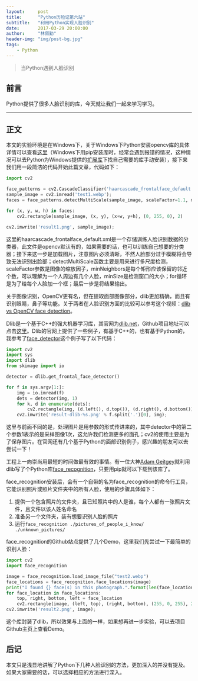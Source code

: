 ```yaml
---
layout:     post
title:      "Python历险记第六站"
subtitle:   "利用Python实现人脸识别"
date:       2017-03-29 20:00:00
author:     "林佩勤"
header-img: "img/post-bg.jpg"
tags:
    - Python
---
```


> 当Python遇到人脸识别


## 前言

Python提供了很多人脸识别的库，今天就让我们一起来学习学习。

---

## 正文

本文的实验环境是在Windows下，关于Windows下Python安装opencv库的具体详情可以查看[这里](https://www.solarianprogrammer.com/2016/09/17/install-opencv-3-with-python-3-on-windows/)（Windows下用pip安装库时，经常会遇到报错的情况，这种情况可以去Python为Windows提供的[扩展库](http://www.lfd.uci.edu/~gohlke/pythonlibs)下找自己需要的库手动安装），接下来我们用一段简洁的代码开始此篇文章，代码如下：

```python
import cv2

face_patterns = cv2.CascadeClassifier('haarcascade_frontalface_default.xml');
sample_image = cv2.imread('test1.webp');
faces = face_patterns.detectMultiScale(sample_image, scaleFactor=1.1, minNeighbors=5, minSize=(100, 100))

for (x, y, w, h) in faces:
    cv2.rectangle(sample_image, (x, y), (x+w, y+h), (0, 255, 0), 2)

cv2.imwrite('result1.png', sample_image);
```

这里的haarcascade_frontalface_default.xml是一个存储训练人脸识别数据的分类器，此文件是opencv默认有的，如果需要的话，也可以训练自己想要的分类器；接下来这一步是加载图片，注意图片必须清晰，不然人脸部分过于模糊将会导致无法识别出脸部；detectMultiScale函数主要是用来进行多尺度检测，scaleFactor参数是图像的缩放因子，minNeighbors是每个矩形应该保留的邻近个数，可以理解为一个人周边有几个人脸，minSize是检测窗口的大小；for循环是为了给每个人脸加一个框；最后一步是将结果输出。

关于图像识别，OpenCV更有名，但在提取面部图像部分，dlib更加精确，而且有识别眼睛，鼻子等功能。关于两者在人脸识别方面的比较可以参考这个视频：[dlib vs OpenCV face detection](http://link.zhihu.com/?target=https%3A//www.youtube.com/watch%3Fv%3DLsK0hzcEyHI)。

Dlib是一个基于C++的强大机器学习库，其官网为[dlib.net](http://dlib.net/)，Github项目地址可以点击[这里](https://github.com/davisking/dlib)。Dlib的官网上提供了一些例子，有基于C++的，也有基于Python的，我参考了[face_detector](http://dlib.net/face_detector.py.html)这个例子写了以下代码：

```python
import cv2
import sys
import dlib
from skimage import io

detector = dlib.get_frontal_face_detector()

for f in sys.argv[1:]:
    img = io.imread(f)
    dets = detector(img, 1)
    for k, d in enumerate(dets):
        cv2.rectangle(img, (d.left(), d.top()), (d.right(), d.bottom()), (255, 0, 255), 2)
    cv2.imwrite('result-dlib-%s.png' % f.split('.')[0], img);
```

这里与前面不同的是，处理图片是用参数的形式传进来的，其中detector中的第二个参数1表示的是采样图像1次，这允许我们检测更多的面孔；cv2的使用主要是为了保存图片。在官网还有几个基于Python的面部识别例子，感兴趣的朋友可以去尝试一下！

工程上一向崇尚用最短的时间做最有效的事情。有一位大神[Adam Geitgey](https://github.com/ageitgey)就利用dlib写了个Python库[face_recognition](https://github.com/ageitgey/face_recognition)，只要用pip就可以下载到该库了。

face_recognition安装后，会有一个自带的名为face_recognition的命令行工具，它能识别照片或照片文件夹中的所有人脸，使用的步骤具体如下：

1. 提供一个包含照片的文件夹，且已知照片中的人是谁，每个人都有一张照片文件，且文件以该人姓名命名
2. 准备另一个文件夹，装有想要识别人脸的照片
3. 运行`face_recognition ./pictures_of_people_i_know/ ./unknown_pictures/`

face_recognition的Github站点提供了几个Demo，这里我们先尝试一下最简单的识别人脸：

```python
import cv2
import face_recognition

image = face_recognition.load_image_file("test2.webp")
face_locations = face_recognition.face_locations(image)
print("I found {} face(s) in this photograph.".format(len(face_locations)))
for face_location in face_locations:
    top, right, bottom, left = face_location
    cv2.rectangle(image, (left, top), (right, bottom), (255, 0, 255), 2)
cv2.imwrite('result2.png', image);
```

这个库封装了dlib，所以效果与上面的一样，如果想再进一步实验，可以去项目Github主页上查看Demo。

## 后记

本文只是浅显地讲解了Python下几种人脸识别的方法，更加深入的并没有提及。如果大家需要的话，可以选择相应的方法进行深入。
